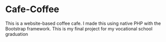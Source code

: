 # Cafe-Coffee
This is a website-based coffee cafe. I made this using native PHP with the Bootstrap framework. This is my final project for my vocational school graduation
